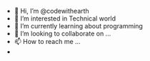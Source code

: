 - 👋 Hi, I’m @codewithearth
- 👀 I’m interested in Technical world
- 🌱 I’m currently learning about programming
- 💞️ I’m looking to collaborate on ...
- 📫 How to reach me ...
- 
<!---
codewithearth/codewithearth is a ✨ special ✨ repository because its `README.md` (this file) appears on your GitHub profile.
You can click the Preview link to take a look at your changes.
--->
